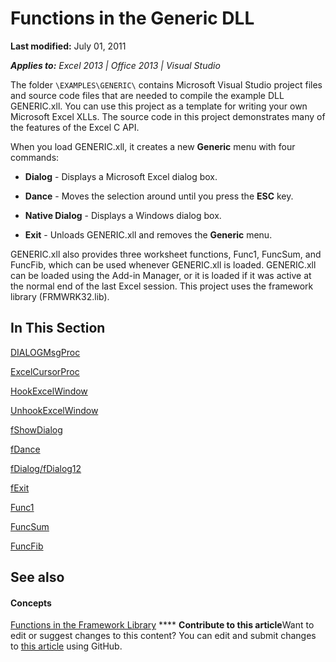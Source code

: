 
# Functions in the Generic DLL

 **Last modified:** July 01, 2011

 _**Applies to:** Excel 2013 | Office 2013 | Visual Studio_

The folder  `\EXAMPLES\GENERIC\` contains Microsoft Visual Studio project files and source code files that are needed to compile the example DLL GENERIC.xll. You can use this project as a template for writing your own Microsoft Excel XLLs. The source code in this project demonstrates many of the features of the Excel C API.

When you load GENERIC.xll, it creates a new  **Generic** menu with four commands:

-  **Dialog** - Displays a Microsoft Excel dialog box.
    
-  **Dance** - Moves the selection around until you press the **ESC** key.
    
-  **Native Dialog** - Displays a Windows dialog box.
    
-  **Exit** - Unloads GENERIC.xll and removes the **Generic** menu.
    
GENERIC.xll also provides three worksheet functions, Func1, FuncSum, and FuncFib, which can be used whenever GENERIC.xll is loaded. GENERIC.xll can be loaded using the Add-in Manager, or it is loaded if it was active at the normal end of the last Excel session.
This project uses the framework library (FRMWRK32.lib).

## In This Section

 [DIALOGMsgProc](9a538e83-ba34-4806-bb8c-7cda3beb6b66.md)

 [ExcelCursorProc](43759617-998d-4030-a17d-c4bbe35ffaf9.md)

 [HookExcelWindow](13f0ae5e-9951-4e89-a245-7cf68c6f6724.md)

 [UnhookExcelWindow](6508cb69-0c7c-4d8c-a466-dd79eb13e316.md)

 [fShowDialog](6cc01075-7221-488e-870f-433da62930e6.md)

 [fDance](8c2f2d83-b7aa-456e-b473-a54897bc35ae.md)

 [fDialog/fDialog12](a9a47408-07d1-4a00-9596-abc48b12392f.md)

 [fExit](d85685fa-df70-45bb-b629-a9d43b5cb926.md)

 [Func1](801b14ef-0be8-4b97-919d-a9d413705d1c.md)

 [FuncSum](934192ef-8a89-4dbb-bd37-01e92ba24256.md)

 [FuncFib](6a719f04-b2d1-4f87-a227-be561cbd3e49.md)


## See also


#### Concepts


 [Functions in the Framework Library](7d9a13fd-9a4c-423e-bb08-4a5be57c7905.md)
****   **Contribute to this article**Want to edit or suggest changes to this content? You can edit and submit changes to  [this article](https://github.com/jhershey00/VBA_Excel_Test/OpenXMLCon/articles/80ce2247-d69d-45b0-b5e2-4ff0d7078a2c.md) using GitHub.

